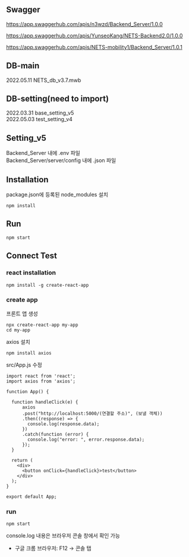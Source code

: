 ## Swagger
https://app.swaggerhub.com/apis/n3wzd/Backend_Server/1.0.0

https://app.swaggerhub.com/apis/YunseoKang/NETS-Backend2.0/1.0.0

https://app.swaggerhub.com/apis/NETS-mobility1/Backend_Server/1.0.1

## DB-main
2022.05.11 NETS_db_v3.7.mwb

## DB-setting(need to import)
2022.03.31 base_setting_v5  
2022.05.03 test_setting_v4

## Setting_v5
Backend_Server 내에 .env 파일  
Backend_Server/server/config 내에 .json 파일

## Installation
package.json에 등록된 node_modules 설치
```
npm install
```

## Run
```
npm start
```

## Connect Test
### react installation
```
npm install -g create-react-app
```

### create app
프론트 앱 생성
```
npx create-react-app my-app
cd my-app
```

axios 설치
```
npm install axios
```

src/App.js 수정
```
import react from 'react';
import axios from 'axios';

function App() {

  function handleClick(e) {
      axios
      .post("http://localhost:5000/(연결할 주소)", (보낼 객체))
      .then((response) => {
        console.log(response.data);
      })
      .catch(function (error) {
        console.log("error: ", error.response.data);
      });
  }

  return (
    <div>
      <button onClick={handleClick}>test</button>
    </div>
  );
}

export default App;

```

### run
```
npm start
```
console.log 내용은 브라우저 콘솔 창에서 확인 가능
- 구글 크롬 브라우저: F12 → 콘솔 탭
